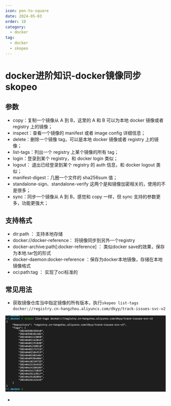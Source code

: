 ```yaml
---
icon: pen-to-square
date: 2024-05-03
order: 10
category:
  - docker
tag:
  - docker
  - skopeo
---
```


# docker进阶知识-docker镜像同步skopeo

## 参数

- copy：复制一个镜像从 A 到 B，这里的 A 和 B 可以为本地 docker 镜像或者 registry 上的镜像；
- inspect：查看一个镜像的 manifest 或者 image config 详细信息；
- delete：删除一个镜像 tag，可以是本地 docker 镜像或者 registry 上的镜像；
- list-tags：列出一个 registry 上某个镜像的所有 tag；
- login：登录到某个 registry，和 docker login 类似；
- logout： 退出已经登录到某个 registry 的 auth 信息，和 docker logout 类似；
- manifest-digest：几圈一个文件的 sha256sum 值；
- standalone-sign、standalone-verify 这两个是和镜像加密相关的，使用的不是很多；
- sync：同步一个镜像从 A 到 B，感觉和 copy 一样，但 sync 支持的参数更多，功能更强大；

## 支持格式

- dir:path ： 支持本地存储
- docker://docker-reference： 将镜像同步到另外一个registry 
- docker-archive:path[:docker-reference] ： 类似docker save的效果，保存为本地.tar包的形式
- docker-daemon:docker-reference ：保存为docker本地镜像，存储在本地镜像格式
- oci:path:tag ： 实现了oci标准的

## 常见用法

- 获取镜像仓库当中指定镜像的所有版本，执行`skopeo list-tags docker://registry.cn-hangzhou.aliyuncs.com/dkyy/track-issues-svc-v2`

![image-20240503200051391](images/image-20240503200051391.png)

- 


